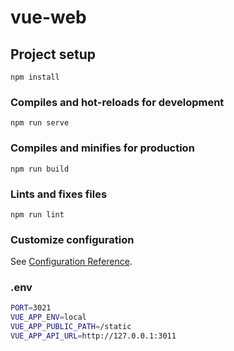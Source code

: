 # vue-web

## Project setup
```
npm install
```

### Compiles and hot-reloads for development
```
npm run serve
```

### Compiles and minifies for production
```
npm run build
```

### Lints and fixes files
```
npm run lint
```

### Customize configuration
See [Configuration Reference](https://cli.vuejs.org/config/).

### .env
```bash
PORT=3021
VUE_APP_ENV=local
VUE_APP_PUBLIC_PATH=/static
VUE_APP_API_URL=http://127.0.0.1:3011
```

